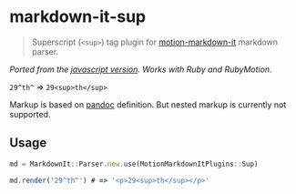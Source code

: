 # markdown-it-sup

> Superscript (`<sup>`) tag plugin for [motion-markdown-it](https://github.com/digitalmoksha/motion-markdown-it) markdown parser.

_Ported from the [javascript version](https://github.com/markdown-it/markdown-it-sup). Works with Ruby and RubyMotion._

`29^th^` => `29<sup>th</sup>`

Markup is based on [pandoc](http://johnmacfarlane.net/pandoc/README.html#superscripts-and-subscripts) definition. But nested markup is currently not supported.

## Usage

```js
md = MarkdownIt::Parser.new.use(MotionMarkdownItPlugins::Sup)

md.render('29^th^') # => '<p>29<sup>th</sup></p>'
```
